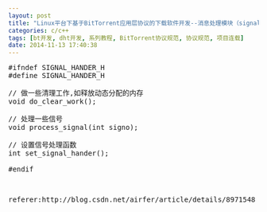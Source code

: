 ```yaml
---
layout: post
title: "Linux平台下基于BitTorrent应用层协议的下载软件开发--消息处理模块（signal_handler.h）"
categories: c/c++
tags: [bt开发, dht开发, 系列教程, BitTorrent协议规范, 协议规范, 项目连载]
date: 2014-11-13 17:40:38
---
```


<pre name="code" class="cpp">#ifndef SIGNAL_HANDER_H
#define SIGNAL_HANDER_H

// 做一些清理工作,如释放动态分配的内存
void do_clear_work();

// 处理一些信号
void process_signal(int signo);

// 设置信号处理函数
int set_signal_hander();

#endif</pre><br>



<pre>
referer:http://blog.csdn.net/airfer/article/details/8971548
</pre>
